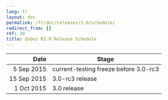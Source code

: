 ```yaml
---
lang: fr
layout: doc
permalink: /fr/doc/releases/3.0/schedule/
redirect_from: []
ref: 20
title: Qubes R3.0 Release Schedule
---
```


|  Date       | Stage                                 |
| -----------:| ------------------------------------- |
|  5 Sep 2015 | current-testing freeze before 3.0-rc3 |
| 15 Sep 2015 | 3.0-rc3 release                       |
|  1 Oct 2015 | 3.0 release                           |